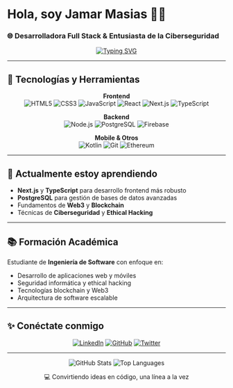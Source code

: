 # Hola, soy Jamar Masias 👋🏽

### 🌐 Desarrolladora Full Stack & Entusiasta de la Ciberseguridad

<p align="center">
<a href="https://git.io/typing-svg"><img src="https://readme-typing-svg.demolab.com?font=Fira+Code&duration=5007&pause=1004&color=C1FFF3&background=4425FF00&center=true&width=441&height=54&lines=¡Hola+%2C+soy+Jamar+Masias+👋🏽+;Desarrolladora+Full+Stack+%26+Web3+🌐+" alt="Typing SVG" /></a>
</p>

---

## 🔧 Tecnologías y Herramientas

<div align="center">

**Frontend**
<br>
<img src="https://img.shields.io/badge/HTML5-E34F26?style=for-the-badge&logo=html5&logoColor=white" alt="HTML5">
<img src="https://img.shields.io/badge/CSS3-1572B6?style=for-the-badge&logo=css3&logoColor=white" alt="CSS3">
<img src="https://img.shields.io/badge/JavaScript-F7DF1E?style=for-the-badge&logo=javascript&logoColor=black" alt="JavaScript">
<img src="https://img.shields.io/badge/React-20232A?style=for-the-badge&logo=react&logoColor=61DAFB" alt="React">
<img src="https://img.shields.io/badge/Next.js-000000?style=for-the-badge&logo=next.js&logoColor=white" alt="Next.js">
<img src="https://img.shields.io/badge/TypeScript-007ACC?style=for-the-badge&logo=typescript&logoColor=white" alt="TypeScript">

**Backend**
<br>
<img src="https://img.shields.io/badge/Node.js-339933?style=for-the-badge&logo=nodedotjs&logoColor=white" alt="Node.js">
<img src="https://img.shields.io/badge/PostgreSQL-316192?style=for-the-badge&logo=postgresql&logoColor=white" alt="PostgreSQL">
<img src="https://img.shields.io/badge/Firebase-FFCA28?style=for-the-badge&logo=firebase&logoColor=black" alt="Firebase">

**Mobile & Otros**
<br>
<img src="https://img.shields.io/badge/Kotlin-0095D5?style=for-the-badge&logo=kotlin&logoColor=white" alt="Kotlin">
<img src="https://img.shields.io/badge/Git-F05032?style=for-the-badge&logo=git&logoColor=white" alt="Git">
<img src="https://img.shields.io/badge/Ethereum-3C3C3D?style=for-the-badge&logo=ethereum&logoColor=white" alt="Ethereum">

</div>

---

## 🌱 Actualmente estoy aprendiendo

- **Next.js** y **TypeScript** para desarrollo frontend más robusto
- **PostgreSQL** para gestión de bases de datos avanzadas
- Fundamentos de **Web3** y **Blockchain**
- Técnicas de **Ciberseguridad** y **Ethical Hacking**

---

## 📚 Formación Académica

Estudiante de **Ingeniería de Software** con enfoque en:
- Desarrollo de aplicaciones web y móviles
- Seguridad informática y ethical hacking
- Tecnologías blockchain y Web3
- Arquitectura de software escalable

---

## ✨ Conéctate conmigo

<div align="center">

[![LinkedIn](https://img.shields.io/badge/LinkedIn-0077B5?style=for-the-badge&logo=linkedin&logoColor=white)](https://www.linkedin.com/in/jamar-odalis-masias-hurtado-26b430254/)
[![GitHub](https://img.shields.io/badge/GitHub-100000?style=for-the-badge&logo=github&logoColor=white)](https://github.com/tu-usuario)
[![Twitter](https://img.shields.io/badge/Twitter-1DA1F2?style=for-the-badge&logo=twitter&logoColor=white)](https://twitter.com/tu-usuario)

</div>

---

<div align="center">

![GitHub Stats](https://github-readme-stats.vercel.app/api?username=tu-usuario&show_icons=true&theme=radical)
![Top Languages](https://github-readme-stats.vercel.app/api/top-langs/?username=tu-usuario&layout=compact&theme=radical)

</div>

<p align="center">💻 Convirtiendo ideas en código, una línea a la vez</p>

</p>
